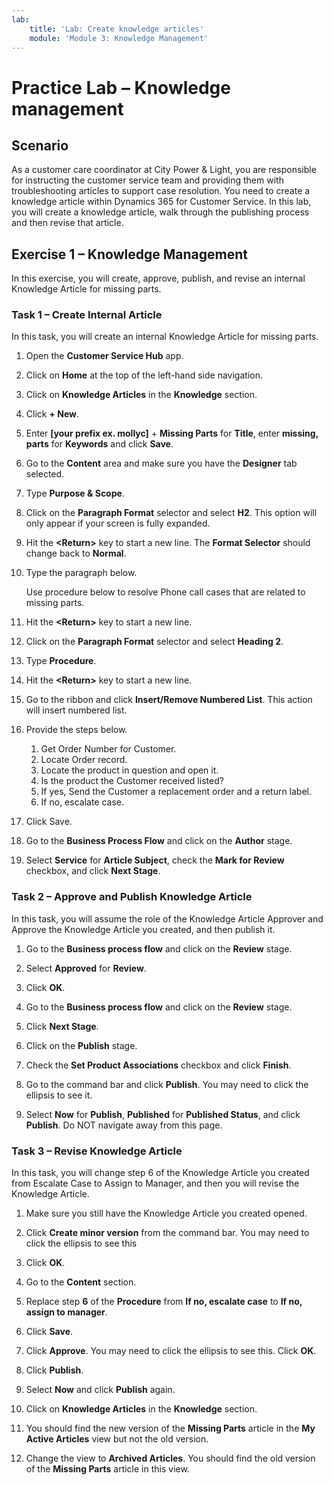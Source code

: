 ```yaml
---
lab:
    title: 'Lab: Create knowledge articles'
    module: 'Module 3: Knowledge Management'
---
```


# Practice Lab – Knowledge management

## Scenario

As a customer care coordinator at City Power & Light, you are responsible for instructing the customer service team and providing them with troubleshooting articles to support case resolution. You need to create a knowledge article within Dynamics 365 for Customer Service. In this lab, you will create a knowledge article, walk through the publishing process and then revise that article.

## Exercise 1 – Knowledge Management

In this exercise, you will create, approve, publish, and revise an internal Knowledge Article for missing parts.

### Task 1 – Create Internal Article

In this task, you will create an internal Knowledge Article for missing parts.

1.  Open the **Customer Service Hub** app.

2.  Click on **Home** at the top of the left-hand side navigation.

3.  Click on **Knowledge Articles** in the **Knowledge** section.

4.  Click **+ New**.

7.  Enter **[your prefix ex. mollyc]** + **Missing Parts** for **Title**, enter **missing, parts** for **Keywords** and click **Save**.

8.  Go to the **Content** area and make sure you have the **Designer** tab selected.

9.  Type **Purpose & Scope**.

10. Click on the **Paragraph Format** selector and select **H2**. This option will only appear if your screen is fully expanded.

11. Hit the **\<Return\>** key to start a new line. The **Format Selector** should change back to **Normal**.

12. Type the paragraph below.

    Use procedure below to resolve Phone call cases that are related to missing parts.

13. Hit the **\<Return\>** key to start a new line.

14. Click on the **Paragraph Format** selector and select **Heading 2**.

15. Type **Procedure**.

16. Hit the **\<Return\>** key to start a new line.

17. Go to the ribbon and click **Insert/Remove Numbered List**. This action will insert numbered list.

18. Provide the steps below.

    1.  Get Order Number for Customer.
    2.  Locate Order record.
    3.  Locate the product in question and open it.
    4.  Is the product the Customer received listed?
    5.  If yes, Send the Customer a replacement order and a return label.
    6.  If no, escalate case.

19. Click Save.

20. Go to the **Business Process Flow** and click on the **Author** stage.

21. Select **Service** for **Article Subject**, check the **Mark for Review** checkbox, and click **Next Stage**.

### Task 2 – Approve and Publish Knowledge Article

In this task, you will assume the role of the Knowledge Article Approver and Approve the Knowledge Article you created, and then publish it.

1.  Go to the **Business process flow** and click on the **Review** stage.

2.  Select **Approved** for **Review**.

3.  Click **OK**.

4.  Go to the **Business process flow** and click on the **Review** stage.

5.  Click **Next Stage**.

6.  Click on the **Publish** stage.

7.  Check the **Set Product Associations** checkbox and click **Finish**.

8.  Go to the command bar and click **Publish**. You may need to click the ellipsis to see it.

9.  Select **Now** for **Publish**, **Published** for **Published Status**, and click **Publish**. Do NOT navigate away from this page.

### Task 3 – Revise Knowledge Article

In this task, you will change step 6 of the Knowledge Article you created from Escalate Case to Assign to Manager, and then you will revise the Knowledge
Article.

1.  Make sure you still have the Knowledge Article you created opened.

2.  Click **Create minor version** from the command bar. You may need to click the ellipsis to see this

3.  Click **OK**.

4.  Go to the **Content** section.

5.  Replace step **6** of the **Procedure** from **If no, escalate case** to **If no, assign to manager**.

6.  Click **Save**.

7.  Click **Approve**. You may need to click the ellipsis to see this. Click **OK**.

8.  Click **Publish**.

9. Select **Now** and click **Publish** again.

10. Click on **Knowledge Articles** in the **Knowledge** section.

11. You should find the new version of the **Missing Parts** article in the **My Active Articles** view but not the old version.

12. Change the view to **Archived Articles**. You should find the old version of the **Missing Parts** article in this view.
